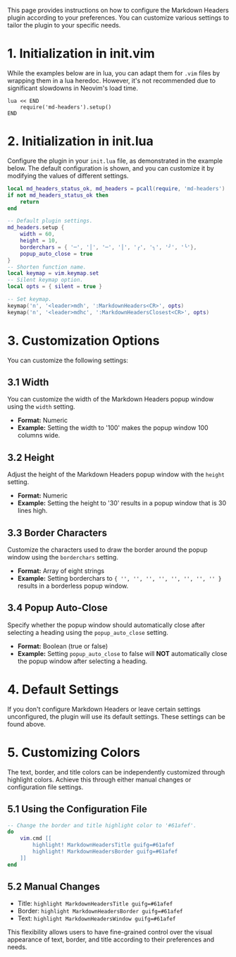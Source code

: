 This page provides instructions on how to configure the Markdown Headers plugin according to your preferences. You can customize various settings to tailor the plugin to your specific needs.

# 1. Initialization in init.vim

While the examples below are in lua, you can adapt them for `.vim` files by wrapping them in a lua heredoc. However, it's not recommended due to significant slowdowns in Neovim's load time.

```vim
lua << END
    require('md-headers').setup()
END
```

# 2. Initialization in init.lua

Configure the plugin in your `init.lua` file, as demonstrated in the example below. The default configuration is shown, and you can customize it by modifying the values of different settings.

```lua
local md_headers_status_ok, md_headers = pcall(require, 'md-headers')
if not md_headers_status_ok then
    return
end

-- Default plugin settings.
md_headers.setup {
    width = 60,
    height = 10,
    borderchars = { '─', '│', '─', '│', '╭', '╮', '╯', '╰'},
    popup_auto_close = true
}
-- Shorten function name.
local keymap = vim.keymap.set
-- Silent keymap option.
local opts = { silent = true }

-- Set keymap.
keymap('n', '<leader>mdh', ':MarkdownHeaders<CR>', opts)
keymap('n', '<leader>mdhc', ':MarkdownHeadersClosest<CR>', opts)
```

# 3. Customization Options

You can customize the following settings:

## 3.1 Width

You can customize the width of the Markdown Headers popup window using the `width` setting.

-   **Format:** Numeric
-   **Example:** Setting the width to '100' makes the popup window 100 columns wide.

## 3.2 Height

Adjust the height of the Markdown Headers popup window with the `height` setting.

-   **Format:** Numeric
-   **Example:** Setting the height to '30' results in a popup window that is 30 lines high.

## 3.3 Border Characters

Customize the characters used to draw the border around the popup window using the `borderchars` setting.

-   **Format:** Array of eight strings
-   **Example:** Setting borderchars to ``{ '', '', '', '', '', '', '', '' }`` results in a borderless popup window.

## 3.4 Popup Auto-Close

Specify whether the popup window should automatically close after selecting a heading using the `popup_auto_close` setting.

-   **Format:** Boolean (true or false)
-   **Example:** Setting `popup_auto_close` to false will **NOT** automatically close the popup window after selecting a heading.

# 4. Default Settings

If you don't configure Markdown Headers or leave certain settings unconfigured, the plugin will use its default settings. These settings can be found above.

# 5. Customizing Colors

The text, border, and title colors can be independently customized through highlight colors. Achieve this through either manual changes or configuration file settings.

## 5.1 Using the Configuration File

```lua
-- Change the border and title highlight color to '#61afef'.
do
    vim.cmd [[
        highlight! MarkdownHeadersTitle guifg=#61afef
        highlight! MarkdownHeadersBorder guifg=#61afef
    ]]
end
```

## 5.2 Manual Changes

-   Title: `highlight MarkdownHeadersTitle guifg=#61afef`
-   Border: `highlight MarkdownHeadersBorder guifg=#61afef`
-   Text: `highlight MarkdownHeadersWindow guifg=#61afef`

This flexibility allows users to have fine-grained control over the visual appearance of text, border, and title according to their preferences and needs.
